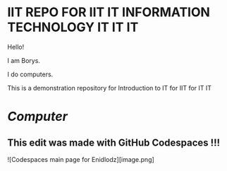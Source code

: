 # IIT REPO FOR IIT IT INFORMATION TECHNOLOGY IT IT IT
Hello!

I am Borys.

I do computers.

This is a demonstration repository for Introduction to IT for IIT for IT
IT

# _Computer_

## This edit was made with GitHub Codespaces !!!

![Codespaces main page for Enidlodz][image.png]